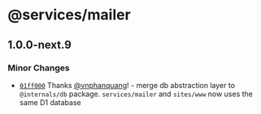 # @services/mailer

## 1.0.0-next.9

### Minor Changes

- [`01ff000`](https://github.com/sveltevietnam/sveltevietnam.dev/commit/01ff00046e890f7098f6e8725eba93d88764ce2b) Thanks [@vnphanquang](https://github.com/vnphanquang)! - merge db abstraction layer to `@internals/db` package. `services/mailer` and `sites/www` now uses the same D1 database
